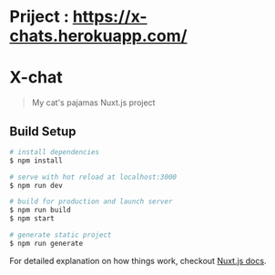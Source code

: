 # Priject : https://x-chats.herokuapp.com/

# X-chat

> My cat&#39;s pajamas Nuxt.js project

## Build Setup

``` bash
# install dependencies
$ npm install

# serve with hot reload at localhost:3000
$ npm run dev

# build for production and launch server
$ npm run build
$ npm start

# generate static project
$ npm run generate
```



For detailed explanation on how things work, checkout [Nuxt.js docs](https://nuxtjs.org).
